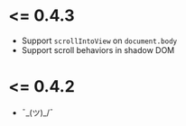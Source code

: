 
# <= 0.4.3

* Support `scrollIntoView` on `document.body`
* Support scroll behaviors in shadow DOM

# <= 0.4.2

* ¯\_(ツ)_/¯
